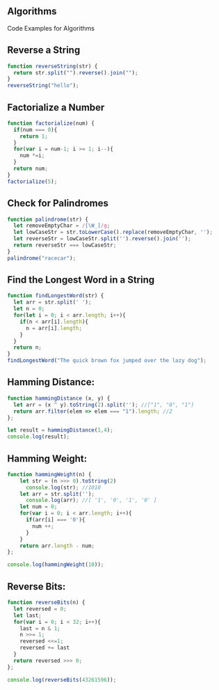 ## Algorithms
Code Examples for Algorithms

## Reverse a String

```js
function reverseString(str) {
  return str.split("").reverse().join("");
}
reverseString("hello");
```

## Factorialize a Number

```js
function factorialize(num) {
  if(num === 0){
    return 1;
  }
  for(var i = num-1; i >= 1; i--){
    num *=i;
  }
  return num;
}
factorialize(5);
```

## Check for Palindromes

```js
function palindrome(str) {
  let removeEmptyChar = /[\W_]/g;
  let lowCaseStr = str.toLowerCase().replace(removeEmptyChar, '');
  let reverseStr = lowCaseStr.split('').reverse().join(''); 
  return reverseStr === lowCaseStr;
}
palindrome("racecar");
```

## Find the Longest Word in a String

```js
function findLongestWord(str) {
  let arr = str.split(' ');
  let n = 0;
  for(let i = 0; i < arr.length; i++){
    if(n < arr[i].length){
      n = arr[i].length;
    } 
  }
  return n;
}
findLongestWord("The quick brown fox jumped over the lazy dog");
```

## Hamming Distance:

```js
function hammingDistance (x, y) {
  let arr = (x ^ y).toString(2).split(''); //["1", "0", "1"]
  return arr.filter(elem => elem === "1").length; //2
};

let result = hammingDistance(1,4);
console.log(result);
```

## Hamming Weight:

```js
function hammingWeight(n) {
    let str = (n >>> 0).toString(2)
      console.log(str); //1010
    let arr = str.split('');
      console.log(arr); //[ '1', '0', '1', '0' ]
    let num = 0;
    for(var i = 0; i < arr.length; i++){
      if(arr[i] === '0'){
        num ++;
      }
    }
    return arr.length - num;
};

console.log(hammingWeight(10));
```

## Reverse Bits:
```js
function reverseBits(n) {
  let reversed = 0;
  let last;
  for(var i = 0; i < 32; i++){
    last = n & 1;
    n >>= 1;
    reversed <<=1;
    reversed += last
  }
  return reversed >>> 0;
};

console.log(reverseBits(43261596));
```